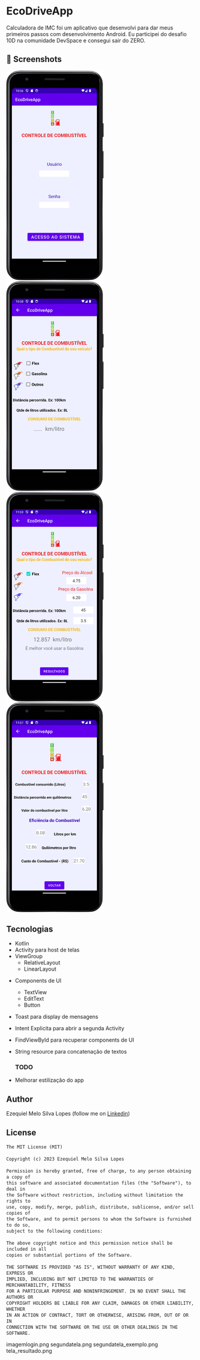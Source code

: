 # EcoDriveApp
Calculadora de IMC foi um aplicativo que desenvolvi para dar meus primeiros passos com desenvolvimento Android. Eu participei do desafio 10D na comunidade DevSpace e consegui sair do ZERO. 


## :camera_flash: Screenshots
<!-- You can add more screenshots here if you like -->
<img src="/result/imagemlogin.png" width="260">&emsp;<img src="/result/segundatela.png" width="260">&emsp;<img src="/result/segundatela_exemplo.png" width="260">&emsp;<img src="/result/tela_resultado.png" width="260">&emsp;
## Tecnologias
* Kotlin
* Activity para host de telas
* ViewGroup
    * RelativeLayout
    * LinearLayout
- Components de UI
    - TextView
    - EditText
    - Button
- Toast para display de mensagens
- Intent Explicita para abrir a segunda Activity
- FindViewById para recuperar components de UI
- String resource para concatenação de textos

  ### TODO
- Melhorar estilização do app

## Author
Ezequiel Melo Silva Lopes (follow me on [Linkedin](linkedin.com/in/ezequiel-melo-silva-lopes-0b1b37183))

## License
```
The MIT License (MIT)

Copyright (c) 2023 Ezequiel Melo Silva Lopes

Permission is hereby granted, free of charge, to any person obtaining a copy of
this software and associated documentation files (the "Software"), to deal in
the Software without restriction, including without limitation the rights to
use, copy, modify, merge, publish, distribute, sublicense, and/or sell copies of
the Software, and to permit persons to whom the Software is furnished to do so,
subject to the following conditions:

The above copyright notice and this permission notice shall be included in all
copies or substantial portions of the Software.

THE SOFTWARE IS PROVIDED "AS IS", WITHOUT WARRANTY OF ANY KIND, EXPRESS OR
IMPLIED, INCLUDING BUT NOT LIMITED TO THE WARRANTIES OF MERCHANTABILITY, FITNESS
FOR A PARTICULAR PURPOSE AND NONINFRINGEMENT. IN NO EVENT SHALL THE AUTHORS OR
COPYRIGHT HOLDERS BE LIABLE FOR ANY CLAIM, DAMAGES OR OTHER LIABILITY, WHETHER
IN AN ACTION OF CONTRACT, TORT OR OTHERWISE, ARISING FROM, OUT OF OR IN
CONNECTION WITH THE SOFTWARE OR THE USE OR OTHER DEALINGS IN THE SOFTWARE.
```
imagemlogin.png
segundatela.png
segundatela_exemplo.png
tela_resultado.png
